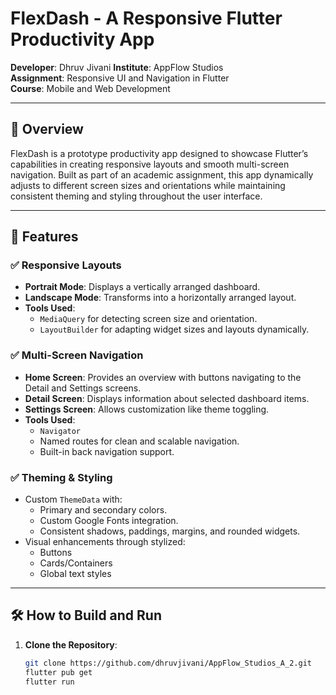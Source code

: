 # FlexDash - A Responsive Flutter Productivity App

**Developer**: Dhruv Jivani
**Institute**: AppFlow Studios  
**Assignment**: Responsive UI and Navigation in Flutter  
**Course**: Mobile and Web Development

---

## 📱 Overview

FlexDash is a prototype productivity app designed to showcase Flutter’s capabilities in creating responsive layouts and smooth multi-screen navigation. Built as part of an academic assignment, this app dynamically adjusts to different screen sizes and orientations while maintaining consistent theming and styling throughout the user interface.

---

## 🚀 Features

### ✅ Responsive Layouts
- **Portrait Mode**: Displays a vertically arranged dashboard.
- **Landscape Mode**: Transforms into a horizontally arranged layout.
- **Tools Used**:
    - `MediaQuery` for detecting screen size and orientation.
    - `LayoutBuilder` for adapting widget sizes and layouts dynamically.

### ✅ Multi-Screen Navigation
- **Home Screen**: Provides an overview with buttons navigating to the Detail and Settings screens.
- **Detail Screen**: Displays information about selected dashboard items.
- **Settings Screen**: Allows customization like theme toggling.
- **Tools Used**:
    - `Navigator`
    - Named routes for clean and scalable navigation.
    - Built-in back navigation support.

### ✅ Theming & Styling
- Custom `ThemeData` with:
    - Primary and secondary colors.
    - Custom Google Fonts integration.
    - Consistent shadows, paddings, margins, and rounded widgets.
- Visual enhancements through stylized:
    - Buttons
    - Cards/Containers
    - Global text styles

---

## 🛠️ How to Build and Run

1. **Clone the Repository**:
   ```bash
   git clone https://github.com/dhruvjivani/AppFlow_Studios_A_2.git
   flutter pub get
   flutter run
